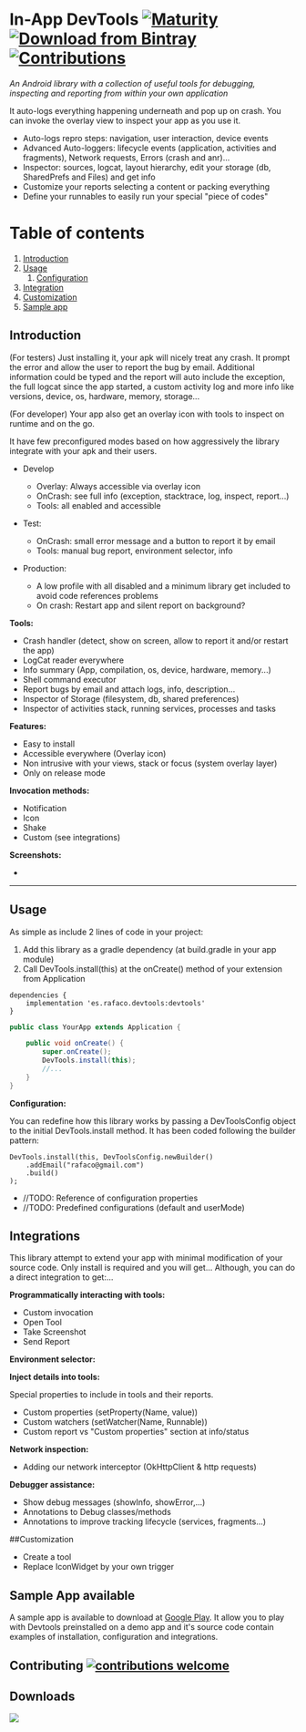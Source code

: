 # In-App DevTools [![Maturity](https://img.shields.io/badge/maturity-experimental-blue.svg?style=flat)](https://github.com/rafaco/InAppDevTools/commits) [![Download from Bintray](https://api.bintray.com/packages/rafaco/InAppDevTools/library/images/download.svg) ](https://bintray.com/rafaco/InAppDevTools/library/_latestVersion) [![Contributions](https://img.shields.io/badge/contributions-welcome-brightgreen.svg?style=flat)](https://github.com/rafaco/InAppDevTools/issues)

*An Android library with a collection of useful tools for debugging, inspecting and reporting from within your own application* 

It auto-logs everything happening underneath and pop up on crash. You can invoke the overlay view to inspect your app as you use it.

- Auto-logs repro steps: navigation, user interaction, device events
- Advanced Auto-loggers: lifecycle events (application, activities and fragments), Network requests, Errors (crash and anr)...
- Inspector: sources, logcat, layout hierarchy, edit your storage (db, SharedPrefs and Files) and get info
- Customize your reports selecting a content or packing everything
- Define your runnables to easily run your special "piece of codes"

# Table of contents
1. [Introduction](#introduction)
2. [Usage](#usage)
    1. [Configuration](#configuration)
3. [Integration](#integration)
3. [Customization](#customization)
3. [Sample app](#sample)


## Introduction <a name="introduction"></a>
(For testers) Just installing it, your apk will nicely treat any crash. It prompt the error and allow the user to report the bug by email. Additional information could be typed and the report will auto include the exception, the full logcat since the app started, a custom activity log and more info like versions, device, os, hardware, memory, storage...

(For developer) Your app also get an overlay icon with tools to inspect on runtime and on the go. 

It have few preconfigured modes based on how aggressively the library integrate with your apk and their users.

- Develop
    - Overlay: Always accessible via overlay icon
    - OnCrash: see full info (exception, stacktrace, log, inspect, report...)
    - Tools: all enabled and accessible 

- Test: 
   - OnCrash: small error message and a button to report it by email
   - Tools: manual bug report, environment selector, info 

- Production: 
   - A low profile with all disabled and a minimum library get included to avoid code references problems
   - On crash: Restart app and silent report on background?
   
   
**Tools:**

- Crash handler (detect, show on screen, allow to report it and/or restart the app)
- LogCat reader everywhere
- Info summary (App, compilation, os, device, hardware, memory...)
- Shell command executor
- Report bugs by email and attach logs, info, description... 
- Inspector of Storage (filesystem, db, shared preferences)
- Inspector of activities stack, running services, processes and tasks 


**Features:**

- Easy to install
- Accessible everywhere (Overlay icon)
- Non intrusive with your views, stack or focus (system overlay layer)
- Only on release mode 

**Invocation methods:**
- Notification
- Icon
- Shake
- Custom (see integrations)

**Screenshots:**

-




***

## Usage

As simple as include 2 lines of code in your project:
1. Add this library as a gradle dependency (at build.gradle in your app module)
2. Call DevTools.install(this) at the onCreate() method of your extension from Application 

```
dependencies {
    implementation 'es.rafaco.devtools:devtools'
}
```

```java
public class YourApp extends Application {

    public void onCreate() {
        super.onCreate();
        DevTools.install(this);
        //...
    }
}
```

**Configuration:**

You can redefine how this library works by passing a DevToolsConfig object to the initial DevTools.install method. It has been coded following the builder pattern:
```
DevTools.install(this, DevToolsConfig.newBuilder()
    .addEmail("rafaco@gmail.com")
    .build()
);
```

- //TODO: Reference of configuration properties
- //TODO: Predefined configurations (default and userMode)



## Integrations
This library attempt to extend your app with minimal modification of your source code. Only install is required and you will get...
Although, you can do a direct integration to get:... 

**Programmatically interacting with tools:**
- Custom invocation
- Open Tool
- Take Screenshot
- Send Report


**Environment selector:**

**Inject details into tools:**

Special properties to include in tools and their reports.
- Custom properties (setProperty(Name, value))
- Custom watchers (setWatcher(Name, Runnable))
- Custom report vs "Custom properties" section at info/status 

**Network inspection:**

- Adding our network interceptor (OkHttpClient & http requests)

**Debugger assistance:**
- Show debug messages (showInfo, showError,...)
- Annotations to Debug classes/methods
- Annotations to improve tracking lifecycle (services, fragments...)

##Customization
- Create a tool
- Replace IconWidget by your own trigger

## Sample App available
A sample app is available to download at [Google Play](https://play.google.com). It allow you to play with Devtools preinstalled on a demo app and it's source code contain examples of installation, configuration and integrations.

## Contributing [![contributions welcome](https://img.shields.io/badge/contributions-welcome-brightgreen.svg?style=flat)](https://github.com/rafaco/InAppDevTools/issues)

## Downloads
<a href='https://bintray.com/rafaco/InAppDevTools/library?source=watch' alt='Get automatic notifications about new "library" versions'><img src='https://www.bintray.com/docs/images/bintray_badge_color.png'></a>
